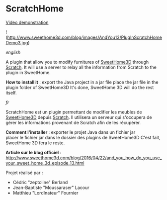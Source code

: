 # ScratchHome

[Video demonstration](https://mediacad.ac-nantes.fr/m/723)

!(http://www.sweethome3d.com/blog/images/AndYou13/PlugInScratchHomeDemo3.jpg)

_english_

  A plugin that allow you to modify furnitures of [SweetHome3D](http://sweethome3d.com/) through [Scratch](https://scratch.mit.edu/).
  It will use a server to relay all the information from Scratch to the plugin in SweetHome.

  **How to install it** : export the Java project in a jar file
  place the jar file in the plugin folder of SweetHome3D
  It's done, SweetHome 3D will do the rest itself.

_fr_

  ScratchHome est un plugin permettant de modifier les meubles de [SweetHome3D](http://sweethome3d.com/) depuis [Scratch](https://scratch.mit.edu/). Il utilisera un serveur qui s'occupera de gérer les informations provenant de Scratch afin de les récupérer.

  **Comment l'installer** : exporter le projet Java dans un fichier jar  
  placer le fichier jar dans le dossier des plugins de SweetHome3D
  C'est fait, SweetHome 3D fera le reste.
  
  **Article sur le blog officiel** : <http://www.sweethome3d.com/blog/2016/04/22/and_you_how_do_you_use_your_sweet_home_3d_episode_13.html>
  
Projet réalisé par :
- Cédric "zeptoline" Berland
- Jean-Baptiste "Moussaraser" Lacour
- Matthieu "LordInateur" Fournier

